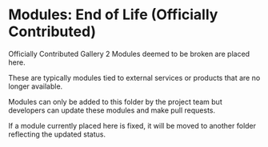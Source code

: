 # Modules: End of Life (Officially Contributed)
Officially Contributed Gallery 2 Modules deemed to be broken are placed here.

These are typically modules tied to external services or products that are no longer available.

Modules can only be added to this folder by the project team but developers can update these modules and make pull requests. 

If a module currently placed here is fixed, it will be moved to another folder reflecting the updated status.
